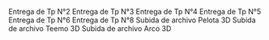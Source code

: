 Entrega de Tp N°2
Entrega de Tp N°3
Entrega de Tp N°4
Entrega de Tp N°5
Entrega de Tp N°6
Entrega de Tp N°8
Subida de archivo Pelota 3D
Subida de archivo Teemo 3D
Subida de archivo Arco 3D
